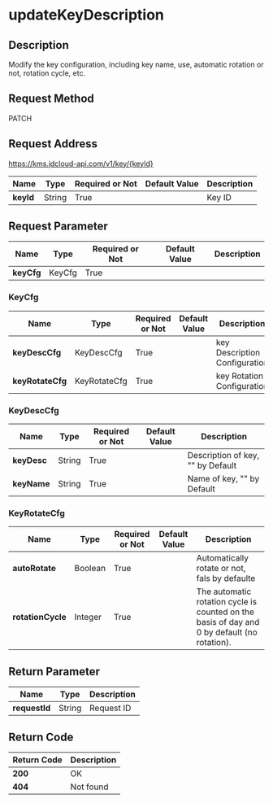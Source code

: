 # updateKeyDescription


## Description
Modify the key configuration, including key name, use, automatic rotation or not, rotation cycle, etc.

## Request Method
PATCH

## Request Address
https://kms.jdcloud-api.com/v1/key/{keyId}

|Name|Type|Required or Not|Default Value|Description|
|---|---|---|---|---|
|**keyId**|String|True| |Key ID|

## Request Parameter
|Name|Type|Required or Not|Default Value|Description|
|---|---|---|---|---|
|**keyCfg**|KeyCfg|True| | |

### KeyCfg
|Name|Type|Required or Not|Default Value|Description|
|---|---|---|---|---|
|**keyDescCfg**|KeyDescCfg|True| |key Description Configuration|
|**keyRotateCfg**|KeyRotateCfg|True| |key Rotation Configuration|
### KeyDescCfg
|Name|Type|Required or Not|Default Value|Description|
|---|---|---|---|---|
|**keyDesc**|String|True| |Description of key, "" by Default|
|**keyName**|String|True| |Name of key, "" by Default|
### KeyRotateCfg
|Name|Type|Required or Not|Default Value|Description|
|---|---|---|---|---|
|**autoRotate**|Boolean|True| |Automatically rotate or not, fals by defaulte|
|**rotationCycle**|Integer|True| |The automatic rotation cycle is counted on the basis of day and 0 by default (no rotation).|

## Return Parameter
|Name|Type|Description|
|---|---|---|
|**requestId**|String|Request ID|


## Return Code
|Return Code|Description|
|---|---|
|**200**|OK|
|**404**|Not found|
